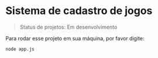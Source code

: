 <h1>Sistema de cadastro de jogos</h1>

> Status de projetos: Em desenvolvimento

Para rodar esse projeto em sua máquina, por favor digite:

```
node app.js
```
